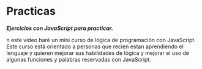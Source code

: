 # Practicas
**_Ejercicios con JavaScript para practicar._**

n este vídeo haré un mini curso de lógica de programación con JavaScript. Este curso está orientado a personas que recien estan aprendiendo el lenguaje y quieren mejorar sus habilidades de lógica y mejorar el uso de algunas funciones y palabras reservadas con JavaScript. 

